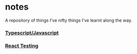 # notes

A repository of things I've nifty things I've learnt along the way.

### [Typescript/Javascript](https://github.com/vongb/notes/blob/main/TypeScript.md)
### [React Testing](https://github.com/vongb/notes/blob/main/Testing%20React.md)
